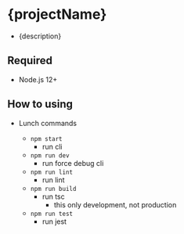 # {projectName}

- {description}

## Required

- Node.js 12+

## How to using

- Lunch commands

  - `npm start`
    - run cli
  - `npm run dev`
    - run force debug cli
  - `npm run lint`
    - run lint
  - `npm run build`
    - run tsc
      - this only development, not production
  - `npm run test`
    - run jest
